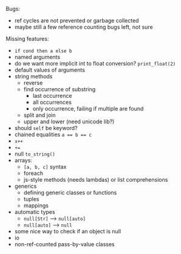 Bugs:
- ref cycles are not prevented or garbage collected
- maybe still a few reference counting bugs left, not sure

Missing features:
- `if cond then a else b`
- named arguments
- do we want more implicit int to float conversion? `print_float(2)`
- default values of arguments
- string methods
    - reverse
    - find occurrence of substring
        - last occurrence
        - all occurrences
        - only occurrence, failing if multiple are found
    - split and join
    - upper and lower (need unicode lib?)
- should `self` be keyword?
- chained equalities `a == b == c`
- `x++`
- `+=`
- null `to_string()`
- arrays:
    - `[a, b, c]` syntax
    - foreach
    - js-style methods (needs lambdas) or list comprehensions
- generics
    - defining generic classes or functions
    - tuples
    - mappings
- automatic types
    - `null[Str]` --> `null[auto]`
    - `null[auto]` --> `null`
- some nice way to check if an object is null
- io
- non-ref-counted pass-by-value classes
